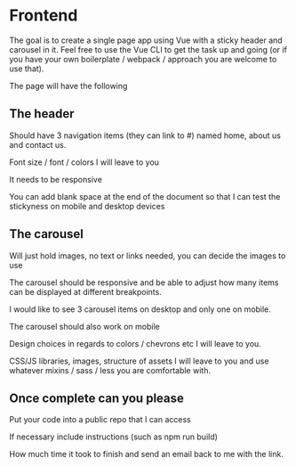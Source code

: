 # Frontend

The goal is to create a single page app using Vue with a sticky header and
carousel in it. Feel free to use the Vue CLI to get the task up and going (or if
you have your own boilerplate / webpack / approach you are welcome to use that).

The page will have the following

## The header

Should have 3 navigation items (they can link to #) named home, about us and
contact us.

Font size / font / colors I will leave to you

It needs to be responsive

You can add blank space at the end of the document so that I can test the
stickyness on mobile and desktop devices

## The carousel

Will just hold images, no text or links needed, you can decide the images to use

The carousel should be responsive and be able to adjust how many items can be
displayed at different breakpoints.

I would like to see 3 carousel items on desktop and only one on mobile.

The carousel should also work on mobile

Design choices in regards to colors / chevrons etc I will leave to you.

CSS/JS libraries, images, structure of assets I will leave to you and use
whatever mixins / sass / less you are comfortable with.

## Once complete can you please

Put your code into a public repo that I can access

If necessary include instructions (such as npm run build)

How much time it took to finish and send an email back to me with the link.
